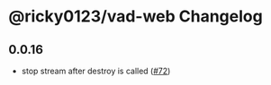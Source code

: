 # @ricky0123/vad-web Changelog

## 0.0.16

* stop stream after destroy is called ([#72](https://github.com/ricky0123/vad/pull/72))
